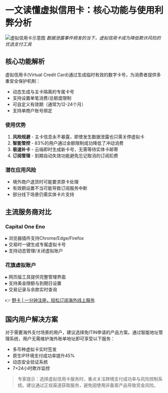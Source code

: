 # 一文读懂虚拟信用卡：核心功能与使用利弊分析

![虚拟信用卡示意图](https://bbtdd.com/wp-content/uploads/img/22165104.webp!/both/750x386)
*数据泄露事件频发的当下，虚拟信用卡成为降低欺诈风险的优选支付工具*

## 核心功能解析
虚拟信用卡(Virtual Credit Card)通过生成临时有效的数字卡号，为消费者提供多重安全保护机制：
- 动态生成与主卡隔离的专属卡号
- 支持设置单笔消费/总额度限制
- 可自定义有效期（通常为12-24个月）
- 支持单商户账号绑定

### 使用优势
1. **风险规避** - 主卡信息永不暴露，即使发生数据泄露也只需关停虚拟卡
2. **智能管控** - 83%的用户通过金额限制成功降低了冲动消费
3. **极速补卡** - 云端即时生成新卡号，无需等待实体卡邮寄
4. **订阅管理** - 到期自动失效功能避免忘记取消的订阅扣费

### 潜在应用风险
- 境外商户退货时可能要求原卡处理
- 有效期设置不当可能导致订阅服务中断
- 部分线下场景仍需实体卡片支持

## 主流服务商对比
### Capital One Eno
▸ 浏览器插件支持Chrome/Edge/Firefox  
▸ 交易时一键生成专属虚拟卡号  
▸ 支持动态管理/关闭虚拟账户

### 花旗虚拟账户
▸ 网页版工具提供完整管理界面  
▸ 支持美金限额与到期日设置  
▸ 交易记录与余款实时查询

👉 [野卡 | 一分钟注册，轻松订阅海外线上服务](https://bbtdd.com/yeka)

## 国内用户解决方案
对于需要海外支付场景的用户，建议选择免ITIN申请的产品方案。通过智能地址管理系统，用户无需维护海外账单地址即可享受以下服务：
- 多币种虚拟卡实时签发
- 原生IP环境支付成功率提升45%
- 动态安全验证系统
- 7×24小时欺诈监控

> 专家提示：选择虚拟信用卡服务时，重点关注跨境支付成功率与风险控制系统。建议通过正规渠道获取服务，避免因使用非备案产品导致资金风险。